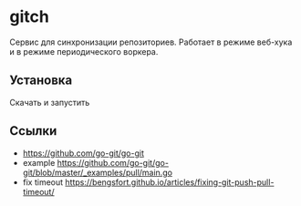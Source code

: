 # gitch

Сервис для синхронизации репозиториев. Работает в режиме веб-хука и в режиме периодического воркера. 

## Установка

Скачать и запустить

## Ссылки 

- https://github.com/go-git/go-git
- example https://github.com/go-git/go-git/blob/master/_examples/pull/main.go
- fix timeout https://bengsfort.github.io/articles/fixing-git-push-pull-timeout/
